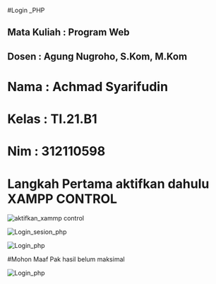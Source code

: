 #Login _PHP

<h2> Mata Kuliah : Program Web </h2>
<h2> Dosen : Agung Nugroho, S.Kom, M.Kom

<h1> Nama : Achmad Syarifudin </h1>
<h1> Kelas : TI.21.B1 </h1>
<h1> Nim    : 312110598 </h1>

# Langkah Pertama aktifkan dahulu XAMPP CONTROL
![aktifkan_xammp control](https://imgur.com/NaxmYZj.png)

![Login_sesion_php](https://imgur.com/MR4Iqw7.png)

![Login_php](https://imgur.com/SZyk79J.png)


#Mohon Maaf Pak hasil belum maksimal 

![Login_php](https://imgur.com/IqPzi2F.png)
